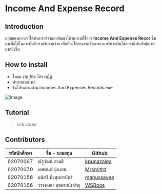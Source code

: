 # Income And Expense Record
## Introduction
กลุ่มของพวกเราได้ทำการสร้างและพัฒนาโปรแกรมที่ชื่อว่า **Income And Expense Recor** ขึ้นมาเพื่อใช้ในการบันทึกรายรับรายจ่าย เพื่อที่จะได้สามารถจัดการและบริหารเงินได้อย่างมีประสิทธิภาพมากยิ่งขึ้น
## How to install
- โหลด zip file ได้จาก[ที่นี่](https://github.com/Mrsmihz/Incomes-And-Expenses-Record-Program)
- ทำการแตกไฟล์
- รันโปรแกรมผ่าน Incomes And Expenses Records.exe

![Image](https://i.imgur.com/M5vFe9C.gif)
## Tutorial
>link video
## Contributors
| รหัสนักศึกษา | ชื่อ - นามสกุล | Github |
| --- | --- | --- |
| 62070067 | ณัฐวัฒน์ สามสี | [kpunazalea](https://github.com/kpunazalea) |
| 62070070 | เดชพนต์ นุ่นเสน | [Mrsmithz](https://github.com/Mrsmihz) |
| 62070156 | มนัสวี พึ่งสุนทรบัตร์ | [manussavee](https://github.com/manussavee) |
| 62070166 | วรางคณา สุขพาสน์เจริญ | [WSBoos](https://github.com/WSBoos) |
